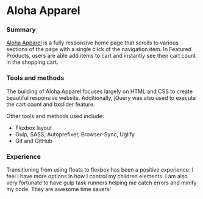 # Aloha Apparel

### Summary

[Aloha Apparel](http://amanda-wong.github.io/aloha-apparel/) is a fully responsive home page that scrolls to various sections of the page with a single click of the navigation item. In Featured Products, users are able add items to cart and instantly see their cart count in the shopping cart.

### Tools and methods

The building of Aloha Apparel focuses largely on HTML and CSS to create beautiful responsive website. Additionally, jQuery was also used to execute the cart count and bxslider feature.

Other tools and methods used include:
* Flexbox layout
* Gulp, SASS, Autoprefixer, Browser-Sync, Uglify
* Git and GitHub

### Experience

Transitioning from using floats to flexbox has been a positive experience. I feel I have more options in how I control my children elements. I am also very fortunate to have gulp task runners helping me catch errors and minify my code. They are awesome time savers!  
